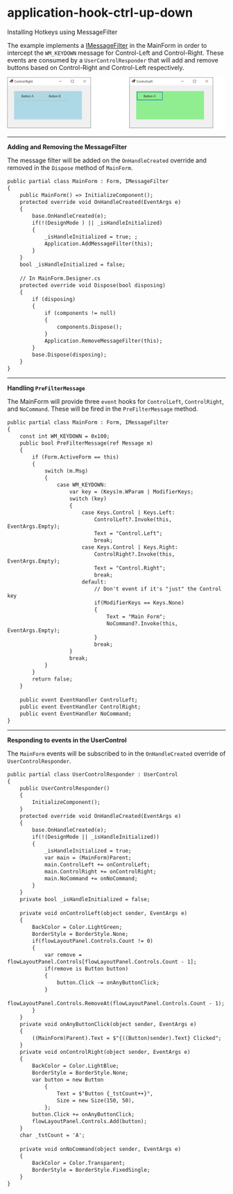 # application-hook-ctrl-up-down
Installing Hotkeys using MessageFilter

The example implements a [IMessageFilter](https://docs.microsoft.com/en-us/dotnet/api/system.windows.forms.imessagefilter?view=windowsdesktop-6.0) in the MainForm in order to
intercept the `WM_KEYDOWN` message for Control-Left and Control-Right. These events are consumed by a `UserControlResponder` that will add and remove buttons based on Control-Right and Control-Left respectively.

![screenshot](https://github.com/IVSoftware/application-hook-ctrl-up-down/blob/master/application-hook-ctrl-up-down/ReadMe/screenshot.png)

***
**Adding and Removing the MessageFilter**

The message filter will be added on the `OnHandleCreated` override and removed in the `Dispose` method of `MainForm`.

    public partial class MainForm : Form, IMessageFilter
    {
        public MainForm() => InitializeComponent();
        protected override void OnHandleCreated(EventArgs e)
        {
            base.OnHandleCreated(e);
            if(!(DesignMode ) || _isHandleInitialized)
            {
                _isHandleInitialized = true; ;
                Application.AddMessageFilter(this);
            }
        }
        bool _isHandleInitialized = false;

        // In MainForm.Designer.cs
        protected override void Dispose(bool disposing)
        {
            if (disposing)
            {
                if (components != null)
                {
                    components.Dispose();
                }
                Application.RemoveMessageFilter(this);
            }
            base.Dispose(disposing);
        }
    }

***
**Handling `PreFilterMessage`**

The MainForm will provide three `event` hooks for `ControlLeft`, `ControlRight`, and `NoCommand`. These will be fired in the `PreFilterMessage` method.


    public partial class MainForm : Form, IMessageFilter
    {
        const int WM_KEYDOWN = 0x100;
        public bool PreFilterMessage(ref Message m)
		{
			if (Form.ActiveForm == this)
			{
				switch (m.Msg)
				{
					case WM_KEYDOWN:
						var key = (Keys)m.WParam | ModifierKeys;
                        switch (key)
                        {
                            case Keys.Control | Keys.Left:
                                ControlLeft?.Invoke(this, EventArgs.Empty);
                                Text = "Control.Left";
                                break;
                            case Keys.Control | Keys.Right:
                                ControlRight?.Invoke(this, EventArgs.Empty);
                                Text = "Control.Right";
                                break;
                            default: 
                                // Don't event if it's "just" the Control key
                                if(ModifierKeys == Keys.None)
                                {
                                    Text = "Main Form";
                                    NoCommand?.Invoke(this, EventArgs.Empty);
                                }
                                break;
                        }
                        break;
				}
			}
			return false;
        }

        public event EventHandler ControlLeft;
        public event EventHandler ControlRight;
        public event EventHandler NoCommand;
    }

***
**Responding to events in the UserControl**

The `MainForm` events will be subscribed to in the `OnHandleCreated` override of `UserControlResponder`.

    public partial class UserControlResponder : UserControl
    {
        public UserControlResponder()
        {
            InitializeComponent();
        }
        protected override void OnHandleCreated(EventArgs e)
        {
            base.OnHandleCreated(e);
            if(!(DesignMode || _isHandleInitialized))
            {
                _isHandleInitialized = true;
                var main = (MainForm)Parent;
                main.ControlLeft += onControlLeft;
                main.ControlRight += onControlRight;
                main.NoCommand += onNoCommand;
            }
        }
        private bool _isHandleInitialized = false;

        private void onControlLeft(object sender, EventArgs e)
        {           
            BackColor = Color.LightGreen;
            BorderStyle = BorderStyle.None;
            if(flowLayoutPanel.Controls.Count != 0)
            {
                var remove = flowLayoutPanel.Controls[flowLayoutPanel.Controls.Count - 1];
                if(remove is Button button)
                {
                    button.Click -= onAnyButtonClick;
                }
                flowLayoutPanel.Controls.RemoveAt(flowLayoutPanel.Controls.Count - 1);
            }
        }
        private void onAnyButtonClick(object sender, EventArgs e)
        {
            ((MainForm)Parent).Text = $"{((Button)sender).Text} Clicked";
        }
        private void onControlRight(object sender, EventArgs e)
        {
            BackColor = Color.LightBlue;
            BorderStyle = BorderStyle.None;
            var button = new Button
                {
                    Text = $"Button {_tstCount++}",
                    Size = new Size(150, 50),
                };
            button.Click += onAnyButtonClick;
            flowLayoutPanel.Controls.Add(button);
        }
        char _tstCount = 'A';

        private void onNoCommand(object sender, EventArgs e)
        {
            BackColor = Color.Transparent;
            BorderStyle = BorderStyle.FixedSingle;
        }
    }
